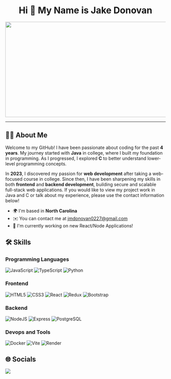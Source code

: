 <div align="center"> <h1>Hi 👋 My Name is Jake Donovan</h1></div>
<div align="center">
  <img src="https://media.giphy.com/media/dWesBcTLavkZuG35MI/giphy.gif" width="600" height="300"/>
</div>

---
## 🧑🏻 About Me 
Welcome to my GitHub! I have been passionate about coding for the past **4 years**. My journey started with **Java** in college, where I built my foundation in programming. As I progressed, I explored **C** to better understand lower-level programming concepts.  

In **2023**, I discovered my passion for **web development** after taking a web-focused course in college. Since then, I have been sharpening my skills in both **frontend** and **backend development**, building secure and scalable full-stack web applications. If you would like to view my project work in Java and C or talk about my experience, please use the contact information below!

- 🌍  I'm based in **North Carolina**  
- ✉️  You can contact me at [jmdonovan0227@gmail.com](mailto:jmdonovan0227@gmail.com)  
- 🚀  I'm currently working on new React/Node Applications!



## 🛠️ Skills 

### Programming Languages
![JavaScript](https://img.shields.io/badge/JavaScript-black?style=for-the-badge&logo=javascript&logoSize=auto)
![TypeScript](https://img.shields.io/badge/typescript-black?style=for-the-badge&logo=typescript&logoSize=auto)
![Python](https://img.shields.io/badge/python-black?style=for-the-badge&logo=python&&logoColor=yellow&logoSize=auto)

### Frontend
![HTML5](https://img.shields.io/badge/html-black?style=for-the-badge&logo=html5&logoSize=auto)
![CSS3](https://img.shields.io/badge/css-black?style=for-the-badge&logo=css3&logoColor=blue&logoSize=auto)
![React](https://img.shields.io/badge/react-black?style=for-the-badge&logo=react&logoColor=blue&logoSize=auto)
![Redux](https://img.shields.io/badge/redux-black?style=for-the-badge&logo=redux&logoColor=purple&logoSize=auto)
![Bootstrap](https://img.shields.io/badge/bootstrap-black?style=for-the-badge&logo=bootstrap&logoColor=purple&logoSize=auto)

### Backend
![NodeJS](https://img.shields.io/badge/nodejs-black?style=for-the-badge&logo=nodedotjs&logoSize=auto)
![Express](https://img.shields.io/badge/express-black?style=for-the-badge&logo=express&)
![PostgreSQL](https://img.shields.io/badge/postgresql-black?style=for-the-badge&logo=postgresql&logoSize=auto)

### Devops and Tools
![Docker](https://img.shields.io/badge/docker-black?style=for-the-badge&logo=docker&logoSize=auto)
![Vite](https://img.shields.io/badge/vite-black?style=for-the-badge&logo=vite&logoSize=auto)
![Render](https://img.shields.io/badge/render-black?style=for-the-badge&logo=render&logoSize=auto)

## 🌐 Socials  
<a href="https://www.linkedin.com/in/jdonov/" target="_blank">
  <img src="https://img.shields.io/badge/linkedin-black?style=for-the-badge&logo=linkedin&logoColor=blue&logoSize=auto&link=https%3A%2F%2Fgithub.com%2Fjmdonovan0227"   />
</a>
